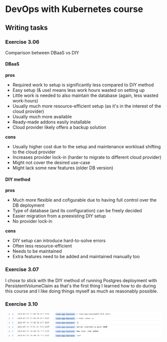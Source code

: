 # DevOps with Kubernetes course

## Writing tasks

### Exercise 3.06

Comparison between DBaaS vs DIY

#### DBaaS

**pros**

- Required work to setup is significantly less compared to DIY method
- Easy setup (& use) means less work hours wasted on setting up
- Little work is needed to also maintain the database (again, less wasted work-hours)
- Usually much more resource-efficient setup (as it's in the interest of the cloud provider)
- Usually much more available
- Ready-made addons easily installable
- Cloud provider likely offers a backup solution

**cons**

- Usually higher cost due to the setup and maintenance workload shifting to the cloud provider
- Increases provider lock-in (harder to migrate to different cloud provider)
- Might not cover the desired use-case
- Might lack some new features (older DB version)

#### DIY method

**pros**

- Much more flexible and cofigurable due to having full control over the DB deployment
- Type of database (and its configuration) can be freely decided
- Easier migration from a preexisting DIY setup
- No provider lock-in

**cons**

- DIY setup can introduce hard-to-solve errors
- Often less resource-efficient
- Needs to be maintained
- Extra features need to be added and maintained manually too

### Exercise 3.07

I chose to stick with the DIY method of running Postgres deployment with PersistentVolumeClaim
as that's the first thing I learned how to do during this course and I like doing things
myself as much as reasonably possible.

### Exercise 3.10

![GKE_logs](./docs/GKE_logs.png)
